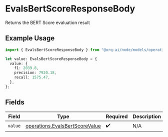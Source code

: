 # EvalsBertScoreResponseBody

Returns the BERT Score evaluation result

## Example Usage

```typescript
import { EvalsBertScoreResponseBody } from "@orq-ai/node/models/operations";

let value: EvalsBertScoreResponseBody = {
  value: {
    f1: 2039.8,
    precision: 7920.18,
    recall: 1575.47,
  },
};
```

## Fields

| Field                                                                            | Type                                                                             | Required                                                                         | Description                                                                      |
| -------------------------------------------------------------------------------- | -------------------------------------------------------------------------------- | -------------------------------------------------------------------------------- | -------------------------------------------------------------------------------- |
| `value`                                                                          | [operations.EvalsBertScoreValue](../../models/operations/evalsbertscorevalue.md) | :heavy_check_mark:                                                               | N/A                                                                              |